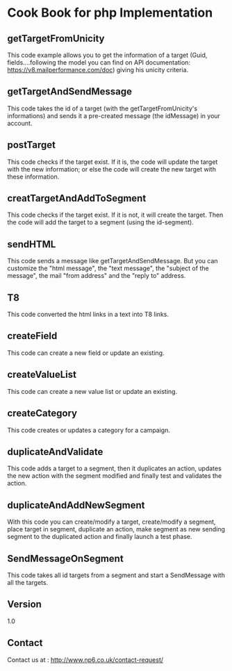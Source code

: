 Cook Book for php Implementation
==


getTargetFromUnicity
--

This code example allows you to get the information of a target (Guid, fields....following the model you can find on API documentation: https://v8.mailperformance.com/doc) giving his unicity criteria.

getTargetAndSendMessage
--

This code takes the id of a target (with the getTargetFromUnicity's informations) and sends it a pre-created message (the idMessage) in your account.

postTarget
--

This code checks if the target exist. If it is, the code will update the target with the new information; or else the code will create the new target with these information.

creatTargetAndAddToSegment
--

This code checks if the target exist. If it is not, it will create the target. Then the code will add the target to a segment (using the id-segment).

sendHTML
--

This code sends a message like getTargetAndSendMessage. But you can customize the "html message", the "text message", the "subject of the message", the mail "from address" and the "reply to" address.

T8
--

This code converted the html links in a text into T8 links.

createField
--

This code can create a new field or update an existing.

createValueList
--

This code can create a new value list or update an existing.

createCategory
--

This code creates or updates a category for a campaign.

duplicateAndValidate
--

This code adds a target to a segment, then it duplicates an action, updates the new action with the segment modified and finally test and validates the action.

duplicateAndAddNewSegment
--

With this code you can create/modify a target, create/modify a segment, place target in segment, duplicate an action, make segment as new sending segment to the duplicated action and finally launch a test phase.

SendMessageOnSegment
--

This code takes all id targets from a segment and start a SendMessage with all the targets.

Version
--

1.0

Contact
--

Contact us at : http://www.np6.co.uk/contact-request/
